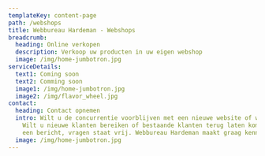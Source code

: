 ```yaml
---
templateKey: content-page
path: /webshops
title: Webbureau Hardeman - Webshops
breadcrumb:
  heading: Online verkopen
  description: Verkoop uw producten in uw eigen webshop
  image: /img/home-jumbotron.jpg
serviceDetails:
  text1: Coming soon
  text2: Comming soon
  image1: /img/home-jumbotron.jpg
  image2: /img/flavor_wheel.jpg
contact:
  heading: Contact opnemen
  intro: Wilt u de concurrentie voorblijven met een nieuwe website of webshop?
    Wilt u nieuwe klanten bereiken of bestaande klanten terug laten komen? Stuur
    een bericht, vragen staat vrij. Webbureau Hardeman maakt graag kennis!
  image: /img/home-jumbotron.jpg
---
```

